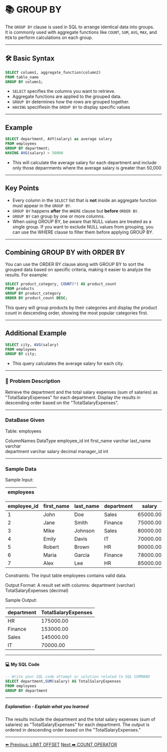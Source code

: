 <!-- markdownlint-disable MD033 -->
<!-- markdownlint-disable MD004 -->

# 📚 GROUP BY

The `GROUP BY` clause is used in SQL to arrange identical data into groups.  
It is commonly used with aggregate functions like `COUNT`, `SUM`, `AVG`, `MAX`, and `MIN` to perform calculations on each group.

---

## 🛠️ Basic Syntax

```sql
SELECT column1, aggregate_function(column2)
FROM table_name
GROUP BY column1;
```

- `SELECT` specifies the columns you want to retrieve.
- Aggregate functions are applied to the grouped data.
- `GROUP BY` determines how the rows are grouped together.
- `HAVING` speciifiesin the `GROUP BY` to display specific values

---

## Example

```sql
SELECT department, AVY(salary) as average salary 
FROM employees
GROUP BY department;
HAVING AVG(salary) > 50000
```

- This will calculate the average salary for each department and include only those deparrments where the average salary is greater than 50,000

---

## Key Points

- Every column in the `SELECT` list that is **not** inside an aggregate function must appear in the `GROUP BY`.
- `GROUP BY` happens **after** the `WHERE` clause but **before** `ORDER BY`.
- `GROUP BY` can group by one or more columns.
- When using GROUP BY, be aware that NULL values are treated as a single group. If you want to exclude NULL values from grouping, you can use the WHERE clause to filter them before applying GROUP BY.

---

## Combining GROUP BY with ORDER BY

You can use the ORDER BY clause along with GROUP BY to sort the grouped data based on specific criteria, making it easier to analyze the results. For example:

```sql
SELECT product_category, COUNT(*) AS product_count 
FROM products 
GROUP BY product_category 
ORDER BY product_count DESC;
```

This query will group products by their categories and display the product count in descending order, showing the most popular categories first.

---

## Additional Example

```sql
SELECT city, AVG(salary)
FROM employees
GROUP BY city;
```

- This query calculates the average salary for each city.

---

### 📝 Problem Description

Retrieve the department and the total salary expenses (sum of salaries) as "TotalSalaryExpenses" for each department. Display the results in descending order based on the "TotalSalaryExpenses".

---

### DataBase Given

Table: employees

ColumnNames DataType
employee_id int
first_name  varchar
last_name   varchar  
department  varchar
salary      decimal
manager_id  int

---

### Sample Data

Sample Input:

| employees |
|-----------|

| employee_id | first_name | last_name | department | salary | manager_id |
|-------------|------------|-----------|------------|--------|------------|
| 1 | John | Doe | Sales | 65000.00| 3 |
| 2 | Jane | Smith | Finance | 75000.00| 4 |
| 3 | Mike | Johnson | Sales | 80000.00| 5 |
| 4 | Emily | Davis | IT | 70000.00| 5 |
| 5 | Robert | Brown | HR | 90000.00| NULL |
| 6 | Maria | Garcia | Finance | 78000.00| 4 |
| 7 | Alex | Lee | HR | 85000.00| 5 |

Constraints:
The input table employees contains valid data.

Output Format:
A result set with columns:
department (varchar)
TotalSalaryExpenses (decimal)

Sample Output:

| department | TotalSalaryExpenses |
|------------|----------------------|
| HR | 175000.00 |
| Finance | 153000.00 |
| Sales | 145000.00 |
| IT | 70000.00 |

---

#### 💻 My SQL Code

```sql
-- Write your SQL code attempt or solution related to SQL COMMAND
SELECT department,SUM(salary) AS TotalSalaryExpenses
FROM employees
GROUP BY department
```

---

##### Explanation - Explain what you learned

The results include the department and the total salary expenses (sum of salaries) as "TotalSalaryExpenses" for each department. The output is ordered in descending order based on the "TotalSalaryExpenses."

---

[⬅️ Previous: LIMIT OFFSET](limitoffset.md)   [Next ➡️ COUNT OPERATOR](countoperator.md)
